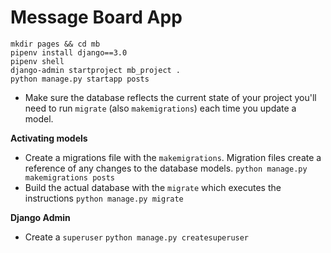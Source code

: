 # Message Board App

```
mkdir pages && cd mb
pipenv install django==3.0
pipenv shell
django-admin startproject mb_project .
python manage.py startapp posts
```

- Make sure the database reflects the current state of your project you'll need to run `migrate` (also `makemigrations`) each time you update a model.

**Activating models**
- Create a migrations file with the `makemigrations`. Migration files create a reference of any changes to the database models.
`python manage.py makemigrations posts`
- Build the actual database with the `migrate` which executes the instructions
`python manage.py migrate`

**Django Admin**
- Create a `superuser`
`python manage.py createsuperuser`